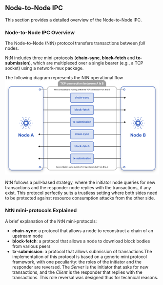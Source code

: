 ## Node-to-Node IPC

This section provides a detailed overview of the Node-to-Node IPC.

### Node-to-Node IPC Overview

The Node-to-Node (NtN) protocol transfers transactions between *full* nodes. 

NtN includes three mini-protocols (**chain-sync**, **block-fetch** and **tx-submission**), which are multiplexed over a single bearer (e.g., a TCP socket) using a network-mux package.

The following diagram represents the NtN operational flow
![Node-to-Node](node-to-node-ipc.png)


NtN follows a pull-based strategy, where the initiator node queries for new transactions and the responder node replies with the transactions, if any exist. This protocol perfectly suits a trustless setting where both sides need to be protected against resource consumption attacks from the other side.

### NtN mini-protocols Explained

A brief explanation of the NtN mini-protocols:

* **chain-sync**: a protocol that allows a node to reconstruct a chain of an upstream node
* **block-fetch**: a protocol that allows a node to download block bodies from various peers
* **tx-submission**: a protocol that allows submission of transactions.The implementation of this protocol is based on a generic mini protocol framework, with one peculiarity: the roles of the initiator and the responder are reversed. The *Server* is the initiator that asks for new transactions, and the *Client* is the responder that replies with the transactions. This role reversal was designed thus for technical reasons.

